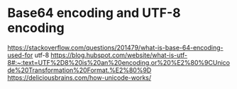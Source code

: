 # Base64 encoding and UTF-8 encoding
https://stackoverflow.com/questions/201479/what-is-base-64-encoding-used-for
utf-8
https://blog.hubspot.com/website/what-is-utf-8#:~:text=UTF%2D8%20is%20an%20encoding,or%20%E2%80%9CUnicode%20Transformation%20Format.%E2%80%9D
https://deliciousbrains.com/how-unicode-works/
